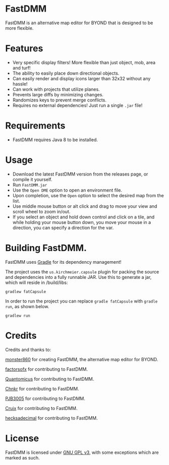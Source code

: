 # FastDMM

FastDMM is an alternative map editor for BYOND that is designed to be more flexible.

# Features

- Very specific display filters! More flexible than just object, mob, area and turf!
- The ability to easily place down directional objects.
- Can easily render and display icons larger than 32x32 without any hassle!
- Can work with projects that utilize planes.
- Prevents large diffs by minimizing changes.
- Randomizes keys to prevent merge conflicts.
- Requires no external dependencies! Just run a single `.jar` file!

# Requirements

- FastDMM requires Java 8 to be installed.

# Usage

- Download the latest FastDMM version from the releases page, or compile it yourself.
- Run `FastDMM.jar`
- Use the `Open DME` option to open an environment file.
- Upon completion, use the `Open` option to select the desired map from the list.
- Use middle mouse button or alt click and drag to move your view and scroll wheel to zoom in/out.
- If you select an object and hold down control and click on a tile, and while holding your mouse button down, you move your mouse in a direction, you can specify a direction for the var.

# Building FastDMM.

FastDMM uses [Gradle](https://docs.gradle.org/current/userguide/userguide.html) for its dependency management!

The project uses the `us.kirchmeier.capsule` plugin for packing the source and dependencies into a fully runnable JAR. Use this to generate a jar, which will reside in /build/libs:

```
gradlew fatCapsule
```

In order to run the project you can replace `gradle fatCapsule` with `gradle run`, as shown below.

```
gradlew run
```

# Credits

Credits and thanks to:

[monster860](https://github.com/monster860) for creating FastDMM, the alternative map editor for BYOND.

[factorsofx](https://github.com/factorsofx) for contributing to FastDMM.

[Quantomicus](https://github.com/Quantomicus) for contributing to FastDMM.

[Chnkr](https://github.com/Chnkr) for contributing to FastDMM.

[PJB3005](https://github.com/PJB3005) for contributing to FastDMM.

[Cruix](https://github.com/Cruix) for contributing to FastDMM.

[hecksadecimal](https://github.com/hecksadecimal) for contributing to FastDMM.


# License

FastDMM is licensed under [GNU GPL v3](https://www.gnu.org/licenses/gpl-3.0.html), with some exceptions which are marked as such.

